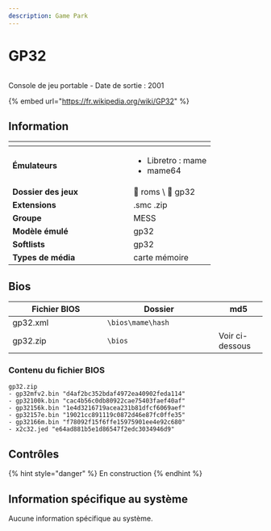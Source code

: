 ```yaml
---
description: Game Park
---
```


# GP32

<div align="left">

<figure><img src="https://github.com/fabricecaruso/es-theme-carbon/blob/master/art/logos/gp32.png?raw=true" alt=""><figcaption></figcaption></figure>

</div>

Console de jeu portable - Date de sortie : 2001

{% embed url="https://fr.wikipedia.org/wiki/GP32" %}

## Information

<table data-header-hidden><thead><tr><th width="224"></th><th></th></tr></thead><tbody><tr><td><strong>Émulateurs</strong></td><td><ul><li>Libretro : mame</li><li>mame64</li></ul></td></tr><tr><td><strong>Dossier des jeux</strong></td><td><span data-gb-custom-inline data-tag="emoji" data-code="1f4c2">📂</span> roms \ <span data-gb-custom-inline data-tag="emoji" data-code="1f4c2">📂</span> gp32</td></tr><tr><td><strong>Extensions</strong></td><td>.smc .zip</td></tr><tr><td><strong>Groupe</strong></td><td>MESS</td></tr><tr><td><strong>Modèle émulé</strong></td><td>gp32</td></tr><tr><td><strong>Softlists</strong></td><td>gp32</td></tr><tr><td><strong>Types de média</strong></td><td>carte mémoire</td></tr></tbody></table>

## Bios

<table><thead><tr><th width="172">Fichier BIOS</th><th width="205">Dossier</th><th>md5</th></tr></thead><tbody><tr><td>gp32.xml</td><td><code>\bios\mame\hash</code></td><td></td></tr><tr><td>gp32.zip</td><td><code>\bios</code></td><td>Voir ci-dessous</td></tr></tbody></table>

### Contenu du fichier BIOS

```
gp32.zip
- gp32mfv2.bin "d4af2bc352bdaf4972ea40902feda114"
- gp32100k.bin "cac4b56c0db80922cae75403faef40af"
- gp32156k.bin "1e4d3216719acea231b81dfcf6069aef"
- gp32157e.bin "19021cc891119c0872d46e87fc0ffe35"
- gp32166m.bin "f78092f15f6ffe15975901ee4e92c680"
- x2c32.jed "e64ad881b5e1d86547f2edc3034946d9"
```

## Contrôles

{% hint style="danger" %}
En construction
{% endhint %}

## Information spécifique au système

Aucune information spécifique au système.
